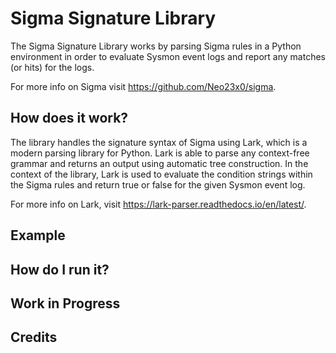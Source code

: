 # Sigma Signature Library
The Sigma Signature Library works by parsing Sigma rules in a Python environment in order to evaluate Sysmon event logs and report any matches (or hits) for the logs. 

For more info on Sigma visit https://github.com/Neo23x0/sigma.

## How does it work?
The library handles the signature syntax of Sigma using Lark, which is a modern parsing library for Python. Lark is able to parse any context-free grammar and returns an output using automatic tree construction. In the context of the library, Lark is used to evaluate the condition strings within the Sigma rules and return true or false for the given Sysmon event log. 

For more info on Lark, visit https://lark-parser.readthedocs.io/en/latest/.

## Example

## How do I run it?

## Work in Progress
 
## Credits

